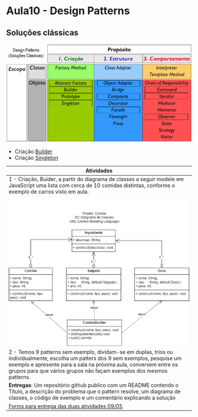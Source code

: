 # Aula10 - Design Patterns
## Soluções clássicas
![Quadro pattherns](../aula09/patterns.png)

- Criação [Builder](./patterns/criacao/builder/)
- Criação [Singleton](./patterns/criacao/singleton/)

|Atividades|
|-|
|1 - Criação, Buider, a partir do diagrama de classes a seguir modele em JavaScript uma lista com cerca de 10 comidas distintas, conforme o exemplo de carros visto em aula.|
|![Diagrama de Classes](./dc_builder_comida.png)|
|2 - Temos 9 patterns sem exemplo, dividam-se em duplas, trios ou individualmente, escolha um patters dos 9 sem exemplos, pesquise um exemplo e apresente para a sala na próxima aula, conversem entre os grupos para que vários grupos não façam exemplos dos mesmos patterns.|
|**Entregas**: Um repositório github publico com um README contendo o Título, a descrição do problema que o pattern resolve, um diagrama de classes, o código de exemplo e um comentário explicando a solução|
[Forms para entrega das duas atividades 09/05]()|